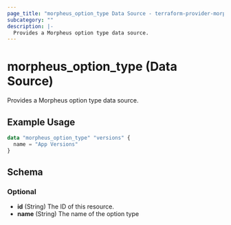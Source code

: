 ```yaml
---
page_title: "morpheus_option_type Data Source - terraform-provider-morpheus"
subcategory: ""
description: |-
  Provides a Morpheus option type data source.
---
```


# morpheus_option_type (Data Source)

Provides a Morpheus option type data source.

## Example Usage

```terraform
data "morpheus_option_type" "versions" {
  name = "App Versions"
}
```

<!-- schema generated by tfplugindocs -->
## Schema

### Optional

- **id** (String) The ID of this resource.
- **name** (String) The name of the option type
